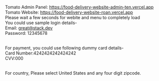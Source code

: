 Tomato Admin Panel: https://food-delivery-website-admin-ten.vercel.app <br> 
Tomato Website: https://food-delivery-website-roan.vercel.app <br>
Please wait a few seconds for webite and menu to completely load<br>
You could use sample login details- <br>
Email: great@stack.dev <br>
Password: 12345678 <br> <br>

For payment, you could use following dummy card details- <br>
Card Number:4242424242424242 <br>
CVV:000 <br> <br>

For country, Please select United States and any four digit zipcode.
